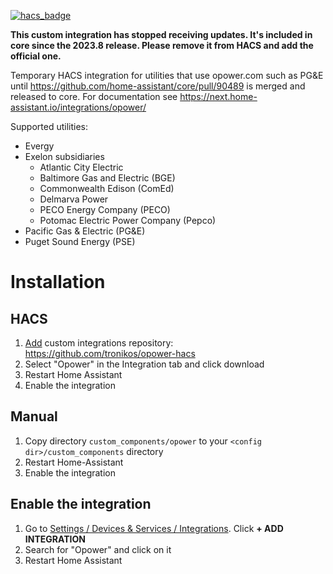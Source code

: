 [![hacs_badge](https://img.shields.io/badge/HACS-Custom-41BDF5.svg)](https://github.com/hacs/integration)

**This custom integration has stopped receiving updates. It's included in core since the 2023.8 release. Please remove it from HACS and add the official one.**

Temporary HACS integration for utilities that use opower.com such as PG&amp;E until https://github.com/home-assistant/core/pull/90489 is merged and released to core.
For documentation see https://next.home-assistant.io/integrations/opower/

Supported utilities:

- Evergy
- Exelon subsidiaries
  - Atlantic City Electric
  - Baltimore Gas and Electric (BGE)
  - Commonwealth Edison (ComEd)
  - Delmarva Power
  - PECO Energy Company (PECO)
  - Potomac Electric Power Company (Pepco)
- Pacific Gas & Electric (PG&E)
- Puget Sound Energy (PSE)

# Installation

## HACS

1. [Add](http://homeassistant.local:8123/hacs/integrations) custom integrations repository: https://github.com/tronikos/opower-hacs
2. Select "Opower" in the Integration tab and click download
3. Restart Home Assistant
4. Enable the integration

## Manual

1. Copy directory `custom_components/opower` to your `<config dir>/custom_components` directory
2. Restart Home-Assistant
3. Enable the integration

## Enable the integration

1. Go to [Settings / Devices & Services / Integrations](http://homeassistant.local:8123/config/integrations). Click **+ ADD INTEGRATION**
2. Search for "Opower" and click on it
3. Restart Home Assistant
